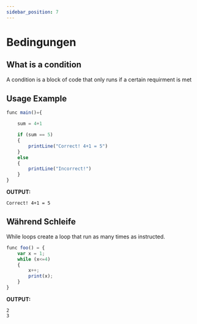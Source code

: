 ```yaml
---
sidebar_position: 7
---
```


# Bedingungen

## What is a condition
A condition is a block of code that only runs if a certain requirment is met

## Usage Example
```jsx
func main()={

    sum = 4+1

    if (sum == 5)
    {
        printLine("Correct! 4+1 = 5")
    }
    else
    {
        printLine("Incorrect!")
    }
}
```
**OUTPUT:**

`Correct! 4+1 = 5`


## Während Schleife
While loops create a loop that run as many times as instructed.

```jsx
func foo() = {
    var x = 1;
    while (x<=4)
    {
        x++;
        print(x);
    }
}
```
**OUTPUT:**

```
2
3
```